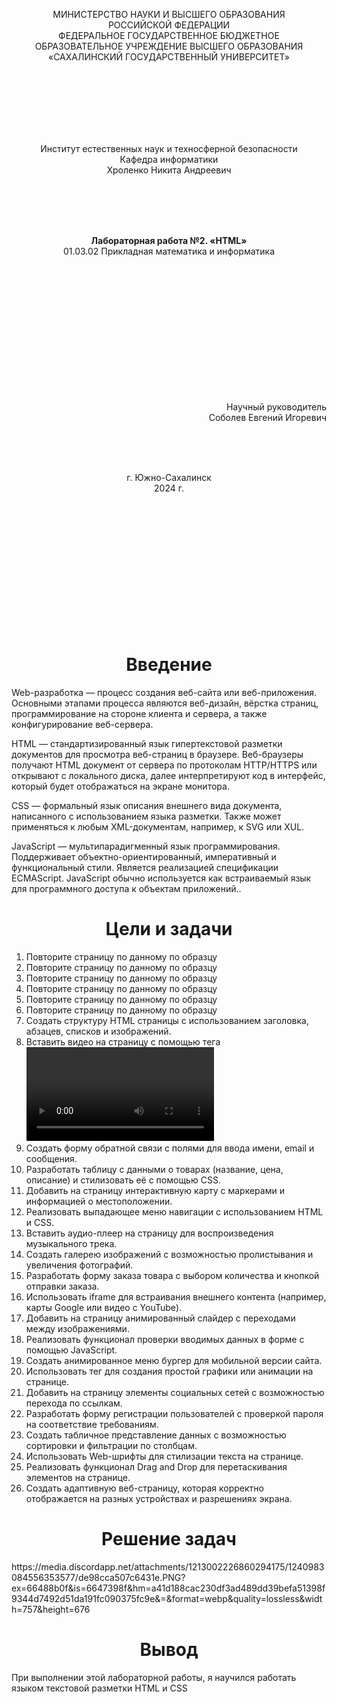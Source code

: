 <p align = "center">МИНИСТЕРСТВО НАУКИ И ВЫСШЕГО ОБРАЗОВАНИЯ<br>
РОССИЙСКОЙ ФЕДЕРАЦИИ<br>
ФЕДЕРАЛЬНОЕ ГОСУДАРСТВЕННОЕ БЮДЖЕТНОЕ<br>
ОБРАЗОВАТЕЛЬНОЕ УЧРЕЖДЕНИЕ ВЫСШЕГО ОБРАЗОВАНИЯ<br>
«САХАЛИНСКИЙ ГОСУДАРСТВЕННЫЙ УНИВЕРСИТЕТ»</p>
<br><br><br><br><br><br>
<p align = "center">Институт естественных наук и техносферной безопасности<br>Кафедра информатики<br>Хроленко Никита Андреевич</p>
<br><br><br>
<p align = "center"><br><strong>Лабораторная работа №2. «HTML»</strong><br>01.03.02 Прикладная математика и информатика</p>
<br><br><br><br><br><br><br><br><br><br><br><br>
<p align = "right">Научный руководитель<br>
Соболев Евгений Игоревич</p>
<br><br><br>
<p align = "center">г. Южно-Сахалинск<br>2024 г.</p>
<br><br><br><br><br><br><br><br><br><br><br><br>

<h1 align = "center">Введение</h1>
<p>Web-разработка — процесс создания веб-сайта или веб-приложения. Основными этапами процесса являются веб-дизайн, вёрстка страниц, программирование на стороне клиента и сервера, а также конфигурирование веб-сервера.</p>

HTML — стандартизированный язык гипертекстовой разметки документов для просмотра веб-страниц в браузере. Веб-браузеры получают HTML документ от сервера по протоколам HTTP/HTTPS или открывают с локального диска, далее интерпретируют код в интерфейс, который будет отображаться на экране монитора.

CSS — формальный язык описания внешнего вида документа, написанного с использованием языка разметки. Также может применяться к любым XML-документам, например, к SVG или XUL.

JavaScript — мультипарадигменный язык программирования. Поддерживает объектно-ориентированный, императивный и функциональный стили. Является реализацией спецификации ECMAScript. JavaScript обычно используется как встраиваемый язык для программного доступа к объектам приложений..

<h1 align = "center">Цели и задачи</h1>
<ol>
<li> Повторите страницу по данному по образцу </li>
<li> Повторите страницу по данному по образцу </li>
<li> Повторите страницу по данному по образцу</li>
<li> Повторите страницу по данному по образцу</li>
<li> Повторите страницу по данному по образцу</li>
<li> Повторите страницу по данному по образцу</li>
<li> Создать структуру HTML страницы с использованием заголовка, абзацев, списков и изображений.</li>
<li> Вставить видео на страницу с помощью тега <video> и добавить управляющие элементы.</li>
<li> Создать форму обратной связи с полями для ввода имени, email и сообщения.</li>
<li> Разработать таблицу с данными о товарах (название, цена, описание) и стилизовать её с помощью CSS.</li>
<li> Добавить на страницу интерактивную карту с маркерами и информацией о местоположении.</li>
<li> Реализовать выпадающее меню навигации с использованием HTML и CSS.</li>
<li> Вставить аудио-плеер на страницу для воспроизведения музыкального трека.</li>
<li> Создать галерею изображений с возможностью пролистывания и увеличения фотографий.</li>
<li> Разработать форму заказа товара с выбором количества и кнопкой отправки заказа.</li>
<li> Использовать iframe для встраивания внешнего контента (например, карты Google или видео с YouTube).</li>
<li> Добавить на страницу анимированный слайдер с переходами между изображениями.</li>
<li> Реализовать функционал проверки вводимых данных в форме с помощью JavaScript.</li>
<li> Создать анимированное меню бургер для мобильной версии сайта.</li>
<li> Использовать тег <canvas> для создания простой графики или анимации на странице.</li>
<li> Добавить на страницу элементы социальных сетей с возможностью перехода по ссылкам.</li>
<li> Разработать форму регистрации пользователей с проверкой пароля на соответствие требованиям.</li>
<li> Создать табличное представление данных с возможностью сортировки и фильтрации по столбцам.</li>
<li> Использовать Web-шрифты для стилизации текста на странице.</li>
<li> Реализовать функционал Drag and Drop для перетаскивания элементов на странице.</li>
<li> Создать адаптивную веб-страницу, которая корректно отображается на разных устройствах и разрешениях экрана.</li>
</ol>
<h1 align = "center">Решение задач</h1>
<image>https://media.discordapp.net/attachments/1213002226860294175/1240983084556353577/de98cca507c6431e.PNG?ex=66488b0f&is=6647398f&hm=a41d188cac230df3ad489dd39befa51398f9344d7492d51da191fc090375fc9e&=&format=webp&quality=lossless&width=757&height=676</image>

<h1 align = "center">Вывод</h1>
<p>При выполнении этой лабораторной работы, я научился работать языком текстовой разметки HTML и CSS</p>
